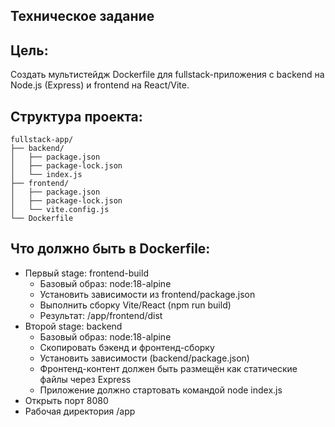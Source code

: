 ## Техническое задание
## Цель:
Создать мультистейдж Dockerfile для fullstack-приложения с backend на Node.js (Express) и frontend на React/Vite.

## Структура проекта:
```
fullstack-app/
├── backend/
│   ├── package.json
│   ├── package-lock.json
│   └── index.js
├── frontend/
│   ├── package.json
│   ├── package-lock.json
│   └── vite.config.js
└── Dockerfile
```

## Что должно быть в Dockerfile:
- Первый stage: frontend-build
    - Базовый образ: node:18-alpine
    - Установить зависимости из frontend/package.json
    - Выполнить сборку Vite/React (npm run build)
    - Результат: /app/frontend/dist
- Второй stage: backend
    - Базовый образ: node:18-alpine
    - Скопировать бэкенд и фронтенд-сборку
    - Установить зависимости (backend/package.json)
    - Фронтенд-контент должен быть размещён как статические файлы через Express
    - Приложение должно стартовать командой node index.js
- Открыть порт 8080
- Рабочая директория /app